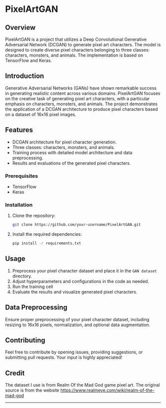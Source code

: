 
# PixelArtGAN

## Overview

PixelArtGAN is a project that utilizes a Deep Convolutional Generative Adversarial Network (DCGAN) to generate pixel art characters. The model is designed to create diverse pixel characters belonging to three classes: characters, monsters, and animals. The implementation is based on TensorFlow and Keras.
<br>

## Introduction

Generative Adversarial Networks (GANs) have shown remarkable success in generating realistic content across various domains. PixelArtGAN focuses on the creative task of generating pixel art characters, with a particular emphasis on characters, monsters, and animals. The project demonstrates the application of a DCGAN architecture to produce pixel characters based on a dataset of 16x16 pixel images.

## Features

- DCGAN architecture for pixel character generation.
- Three classes: characters, monsters, and animals.
- Training process with detailed model architecture and data preprocessing.
- Results and evaluations of the generated pixel characters.


### Prerequisites

- TensorFlow<br>
- Keras

### Installation

1. Clone the repository:

   ```bash
   git clone https://github.com/your-username/PixelArtGAN.git
   ```

2. Install the required dependencies:

   ```bash
   pip install -r requirements.txt
   ```

## Usage

1. Preprocess your pixel character dataset and place it in the `GAN dataset` directory.<br>
2. Adjust hyperparameters and configurations in the code as needed.<br>
3. Run the training cell<br>
4. Evaluate the results and visualize generated pixel characters.<br>


## Data Preprocessing

Ensure proper preprocessing of your pixel character dataset, including resizing to 16x16 pixels, normalization, and optional data augmentation.
## Contributing

Feel free to contribute by opening issues, providing suggestions, or submitting pull requests. Your input is highly appreciated!

## Credit 

The dataset I use is from Realm Of the Mad God game pixel art. The original source is from the website https://www.realmeye.com/wiki/realm-of-the-mad-god

---
